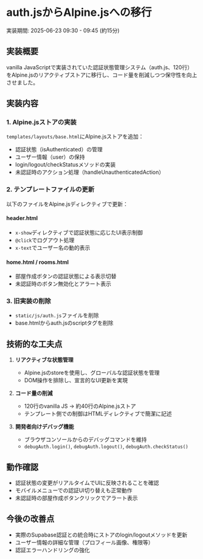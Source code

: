 # auth.jsからAlpine.jsへの移行

実装期間: 2025-06-23 09:30 - 09:45 (約15分)

## 実装概要

vanilla JavaScriptで実装されていた認証状態管理システム（auth.js、120行）をAlpine.jsのリアクティブストアに移行し、コード量を削減しつつ保守性を向上させました。

## 実装内容

### 1. Alpine.jsストアの実装
`templates/layouts/base.html`にAlpine.jsストアを追加：
- 認証状態（isAuthenticated）の管理
- ユーザー情報（user）の保持
- login/logout/checkStatusメソッドの実装
- 未認証時のアクション処理（handleUnauthenticatedAction）

### 2. テンプレートファイルの更新
以下のファイルをAlpine.jsディレクティブで更新：

#### header.html
- `x-show`ディレクティブで認証状態に応じたUI表示制御
- `@click`でログアウト処理
- `x-text`でユーザー名の動的表示

#### home.html / rooms.html  
- 部屋作成ボタンの認証状態による表示切替
- 未認証時のボタン無効化とアラート表示

### 3. 旧実装の削除
- `static/js/auth.js`ファイルを削除
- base.htmlからauth.jsのscriptタグを削除

## 技術的な工夫点

1. **リアクティブな状態管理**
   - Alpine.jsのstoreを使用し、グローバルな認証状態を管理
   - DOM操作を排除し、宣言的なUI更新を実現

2. **コード量の削減**
   - 120行のvanilla JS → 約40行のAlpine.jsストア
   - テンプレート側での制御はHTMLディレクティブで簡潔に記述

3. **開発者向けデバッグ機能**
   - ブラウザコンソールからのデバッグコマンドを維持
   - `debugAuth.login()`, `debugAuth.logout()`, `debugAuth.checkStatus()`

## 動作確認

- 認証状態の変更がリアルタイムでUIに反映されることを確認
- モバイルメニューでの認証UI切り替えも正常動作
- 未認証時の部屋作成ボタンクリックでアラート表示

## 今後の改善点

- 実際のSupabase認証との統合時にストアのlogin/logoutメソッドを更新
- ユーザー情報の詳細な管理（プロフィール画像、権限等）
- 認証エラーハンドリングの強化
